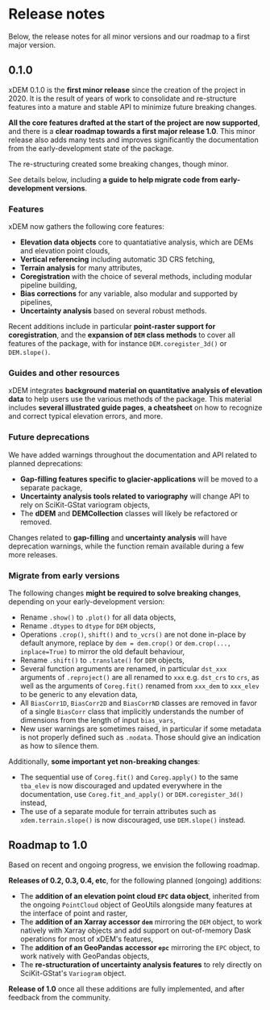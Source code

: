 # Release notes

Below, the release notes for all minor versions and our roadmap to a first major version.

## 0.1.0

xDEM 0.1.0 is the **first minor release** since the creation of the project in 2020. It is the result of years of work 
to consolidate and re-structure features into a mature and stable API to minimize future breaking changes. 

**All the core features drafted at the start of the project are now supported**, and there is a **clear roadmap 
towards a first major release 1.0**. This minor release also adds many tests and improves significantly the documentation 
from the early-development state of the package. 

The re-structuring created some breaking changes, though minor.

See details below, including **a guide to help migrate code from early-development versions**.

### Features

xDEM now gathers the following core features:
- **Elevation data objects** core to quantatiative analysis, which are DEMs and elevation point clouds,
- **Vertical referencing** including automatic 3D CRS fetching, 
- **Terrain analysis** for many attributes, 
- **Coregistration** with the choice of several methods, including modular pipeline building, 
- **Bias corrections** for any variable, also modular and supported by pipelines, 
- **Uncertainty analysis** based on several robust methods.

Recent additions include in particular **point-raster support for coregistration**, and the **expansion of 
`DEM` class methods** to cover all features of the package, with for instance `DEM.coregister_3d()` or `DEM.slope()`.

### Guides and other resources

xDEM integrates **background material on quantitative analysis of elevation data** to help users use the various methods 
of the package. This material includes **several illustrated guide pages**, **a cheatsheet** on how to recognize and correct 
typical elevation errors, and more.

### Future deprecations

We have added warnings throughout the documentation and API related to planned deprecations:
- **Gap-filling features specific to glacier-applications** will be moved to a separate package,
- **Uncertainty analysis tools related to variography** will change API to rely on SciKit-GStat variogram objects,
- The **dDEM** and **DEMCollection** classes will likely be refactored or removed.

Changes related to **gap-filling** and **uncertainty analysis** will have deprecation warnings, while the function 
remain available during a few more releases.

### Migrate from early versions

The following changes **might be required to solve breaking changes**, depending on your early-development version:
- Rename `.show()` to `.plot()` for all data objects,
- Rename `.dtypes` to `dtype` for `DEM` objects,
- Operations `.crop()`, `shift()` and `to_vcrs()` are not done in-place by default anymore, replace by `dem = dem.crop()` or `dem.crop(..., inplace=True)` to mirror the old default behaviour, 
- Rename `.shift()` to `.translate()` for `DEM` objects,
- Several function arguments are renamed, in particular `dst_xxx` arguments of `.reproject()` are all renamed to `xxx` e.g. `dst_crs` to `crs`, as well as the arguments of `Coreg.fit()` renamed from `xxx_dem` to `xxx_elev` to be generic to any elevation data,
- All `BiasCorr1D`, `BiasCorr2D` and `BiasCorrND` classes are removed in favor of a single `BiasCorr` class that implicitly understands the number of dimensions from the length of input `bias_vars`,
- New user warnings are sometimes raised, in particular if some metadata is not properly defined such as `.nodata`. Those should give an indication as how to silence them.

Additionally, **some important yet non-breaking changes**:
- The sequential use of `Coreg.fit()` and `Coreg.apply()` to the same `tba_elev` is now discouraged and updated everywhere in the documentation, use `Coreg.fit_and_apply()` or `DEM.coregister_3d()` instead,
- The use of a separate module for terrain attributes such as `xdem.terrain.slope()` is now discouraged, use `DEM.slope()` instead.

## Roadmap to 1.0

Based on recent and ongoing progress, we envision the following roadmap.

**Releases of 0.2, 0.3, 0.4, etc**, for the following planned (ongoing) additions:
- The **addition of an elevation point cloud `EPC` data object**, inherited from the ongoing `PointCloud` object of GeoUtils alongside many features at the interface of point and raster,
- The **addition of an Xarray accessor `dem`** mirroring the `DEM` object, to work natively with Xarray objects and add support on out-of-memory Dask operations for most of xDEM's features,
- The **addition of an GeoPandas accessor `epc`** mirroring the `EPC` object, to work natively with GeoPandas objects,
- The **re-structuration of uncertainty analysis features** to rely directly on SciKit-GStat's `Variogram` object.

**Release of 1.0** once all these additions are fully implemented, and after feedback from the community.


